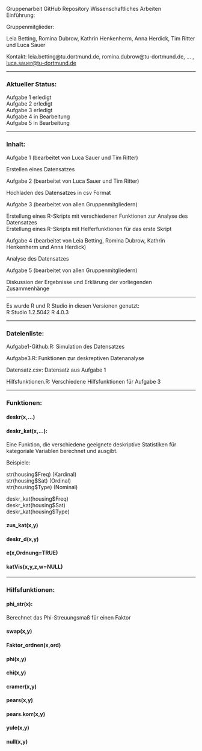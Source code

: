 Gruppenarbeit GitHub Repository Wissenschaftliches Arbeiten <br>
Einführung: 

Gruppenmitglieder:

Leia Betting, Romina Dubrow, Kathrin Henkenherm, Anna Herdick, Tim Ritter und Luca Sauer 

Kontakt: leia.betting\@tu.dortmund.de, romina.dubrow\@tu-dortmund.de, ... , luca.sauer@tu-dortmund.de

--------------------------------------------------------------------------------

### Aktueller Status: <br>
Aufgabe 1 erledigt <br>
Aufgabe 2 erledigt <br>
Aufgabe 3 erledigt <br>
Aufgabe 4 in Bearbeitung <br>
Aufgabe 5 in Bearbeitung 

--------------------------------------------------------------------------------

### Inhalt: <br>
Aufgabe 1 (bearbeitet von Luca Sauer und Tim Ritter) <br>

Erstellen eines Datensatzes 

Aufgabe 2 (bearbeitet von Luca Sauer und Tim Ritter) <br>

Hochladen des Datensatzes in csv Format

Aufgabe 3 (bearbeitet von allen Gruppenmitgliedern) <br>

Erstellung eines R-Skripts mit verschiedenen Funktionen zur Analyse des Datensatzes <br>
Erstellung eines R-Skripts mit Helferfunktionen für das erste Skript

Aufgabe 4 (bearbeitet von Leia Betting, Romina Dubrow, Kathrin Henkenherm und Anna Herdick) <br>

Analyse des Datensatzes

Aufgabe 5 (bearbeitet von allen Gruppenmitgliedern) <br>

Diskussion der Ergebnisse und Erklärung der vorliegenden Zusammenhänge

--------------------------------------------------------------------------------

Es wurde R und R Studio in diesen Versionen genutzt:  
 R Studio 1.2.5042 
 R 4.0.3
 
--------------------------------------------------------------------------------

### Dateienliste: <br>

Aufgabe1-Github.R:    Simulation des Datensatzes <br>

Aufgabe3.R:          Funktionen zur deskreptiven Datenanalyse <br>  

Datensatz.csv:        Datensatz aus Aufgabe 1 <br>

Hilfsfunktionen.R:   Verschiedene Hilfsfunktionen für Aufgabe 3<br>

--------------------------------------------------------------------------------

### Funktionen: 

#### deskr(x,...)

#### deskr_kat(x,...): 
Eine Funktion, die verschiedene geeignete deskriptive Statistiken für kategoriale Variablen berechnet und ausgibt.

Beispiele:

str(housing\$Freq) (Kardinal)<br>
str(housing\$Sat)  (Ordinal) <br>
str(housing\$Type) (Nominal)

deskr_kat(housing\$Freq)<br>
deskr_kat(housing\$Sat)<br>
deskr_kat(housing\$Type)<br>

#### zus_kat(x,y)

#### deskr_d(x,y)

#### e(x,Ordnung=TRUE)

#### katVis(x,y,z,w=NULL)

--------------------------------------------------------------------------------

### Hilfsfunktionen:

#### phi_str(x):

Berechnet das Phi-Streuungsmaß für einen Faktor

#### swap(x,y)

#### Faktor_ordnen(x,ord)

#### phi(x,y)

#### chi(x,y)

#### cramer(x,y)

#### pears(x,y)

#### pears.korr(x,y)

#### yule(x,y)

#### null(x,y)
